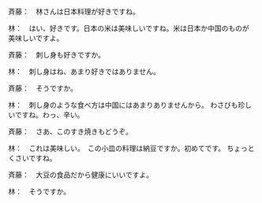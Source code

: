 斉藤：　林さんは日本料理が好きですね。

林：　はい、好きです。日本の米は美味しいですね。米は日本か中国のものが
美味しいですよ。

斉藤：　刺し身も好きですか。

林：　刺し身はね、あまり好きではありません。

斉藤：　そうですか。

林：　刺し身のような食べ方は中国にはあまりありませんから。
わさびも珍しいですね。わっ、辛い。

斉藤：　さあ、このすき焼きもどうぞ。

林：　これは美味しい。　この小皿の料理は納豆ですか。初めてです。
ちょっとくさいですね。

斉藤：　大豆の食品だから健康にいいですよ。

林：　そうですか。
